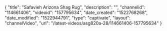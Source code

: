{
    "title": "Safavieh Arizona Shag Rug",
    "description": "",
    "channelid": "114661406",
    "videoid": "157795634",
    "date_created": "1522768268",
    "date_modified": "1522944791",
    "type": "captivate",
    "layout": "channelVideo",
    "url": "\/latest-videos\/asg820a-28\/114661406-157795634"
}